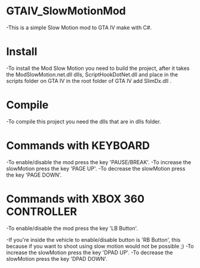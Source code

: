 # GTAIV_SlowMotionMod

-This is a simple Slow Motion mod to GTA IV make with C#.

# Install
-To install the Mod Slow Motion you need to build the project, 
after it takes the ModSlowMotion.net.dll dlls, ScriptHookDotNet.dll 
and place in the scripts folder on GTA IV in the root folder of GTA IV add SlimDx.dll .

# Compile
-To compile this project you need the dlls that are in dlls folder.

# Commands with KEYBOARD
-To enable/disable the mod press the key 'PAUSE/BREAK'.
-To increase the slowMotion press the key 'PAGE UP'.
-To decrease the slowMotion press the key 'PAGE DOWN'.

# Commands with XBOX 360 CONTROLLER
-To enable/disable the mod press the key 'LB Button'.

-If you're inside the vehicle to enable/disable button is 'RB Button',
this because if you want to shoot using slow motion would not be possible ;)
-To increase the slowMotion press the key 'DPAD UP'.
-To decrease the slowMotion press the key 'DPAD DOWN'.
